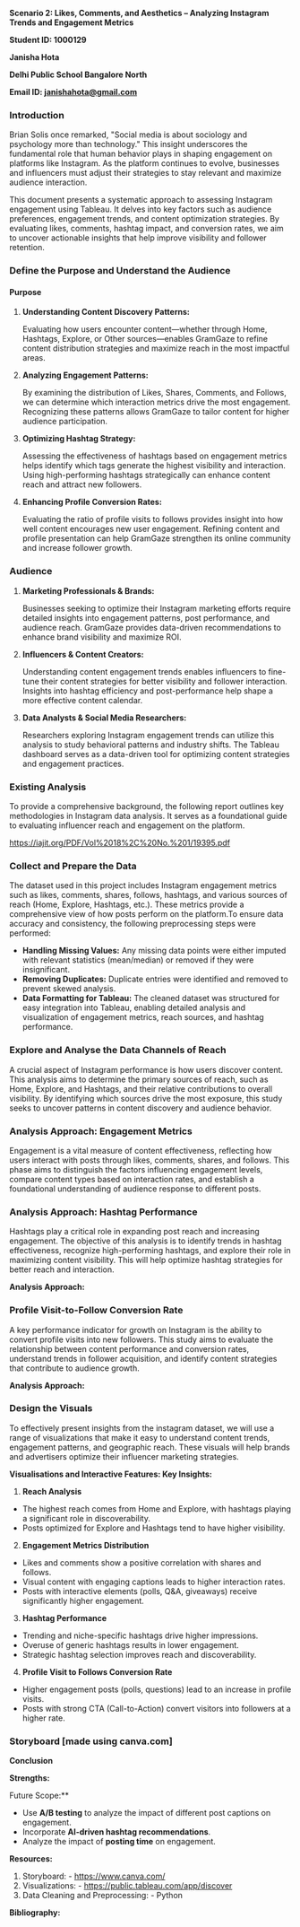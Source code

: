 **Scenario 2: Likes, Comments, and Aesthetics – Analyzing Instagram Trends and Engagement Metrics** 

**Student ID: 1000129** 

**Janisha Hota** 

**Delhi Public School Bangalore North** 

**Email ID: janishahota@gmail.com**
### **Introduction** 
Brian Solis once remarked, "Social media is about sociology and psychology more than technology." This insight underscores the fundamental role that human behavior plays in shaping engagement on platforms like Instagram. As the platform continues to evolve, businesses and influencers must adjust their strategies to stay relevant and maximize audience interaction. 

This document presents a systematic approach to assessing Instagram engagement using Tableau. It delves into key factors such as audience preferences, engagement trends, and content optimization strategies. By evaluating likes, comments, hashtag impact, and conversion rates, we aim to uncover actionable insights that help improve visibility and follower retention. 
### **Define the Purpose and Understand the Audience** 
#### **Purpose** 
1. **Understanding Content Discovery Patterns:** 

   Evaluating how users encounter content—whether through Home, Hashtags, Explore, or Other sources—enables GramGaze to refine content distribution strategies and maximize reach in the most impactful areas. 

2. **Analyzing Engagement Patterns:** 

   By examining the distribution of Likes, Shares, Comments, and Follows, we can determine which interaction metrics drive the most engagement. Recognizing these patterns allows GramGaze to tailor content for higher audience participation. 

3. **Optimizing Hashtag Strategy:** 

   Assessing the effectiveness of hashtags based on engagement metrics helps identify which tags generate the highest visibility and interaction. Using high-performing hashtags strategically can enhance content reach and attract new followers. 

4. **Enhancing Profile Conversion Rates:** 

   Evaluating the ratio of profile visits to follows provides insight into how well content encourages new user engagement. Refining content and profile presentation can help GramGaze strengthen its online community and increase follower growth. 
### **Audience**
1. **Marketing Professionals & Brands:** 

   Businesses seeking to optimize their Instagram marketing efforts require detailed insights into engagement patterns, post performance, and audience reach. GramGaze provides data-driven recommendations to enhance brand visibility and maximize ROI. 

2. **Influencers & Content Creators:** 

   Understanding content engagement trends enables influencers to fine-tune their content strategies for better visibility and follower interaction. Insights into hashtag efficiency and post-performance help shape a more effective content calendar. 

3. **Data Analysts & Social Media Researchers:** 

   Researchers exploring Instagram engagement trends can utilize this analysis to study behavioral patterns and industry shifts. The Tableau dashboard serves as a data-driven tool for optimizing content strategies and engagement practices.
### **Existing Analysis** 
To provide a comprehensive background, the following report outlines key methodologies in Instagram data analysis. It serves as a foundational guide to evaluating influencer reach and engagement on the platform. 

<https://iajit.org/PDF/Vol%2018%2C%20No.%201/19395.pdf> 
### **Collect and Prepare the Data** 
The dataset used in this project includes Instagram engagement metrics such as likes, comments, shares, follows, hashtags, and various sources of reach (Home, Explore, Hashtags, etc.). These metrics provide a comprehensive view of how posts perform on the platform.To ensure data accuracy and consistency, the following preprocessing steps were performed: 

- **Handling Missing Values:** Any missing data points were either imputed with relevant statistics (mean/median) or removed if they were insignificant. 
- **Removing Duplicates:** Duplicate entries were identified and removed to prevent skewed analysis. 
- **Data Formatting for Tableau:** The cleaned dataset was structured for easy integration into Tableau, enabling detailed analysis and visualization of engagement metrics, reach sources, and hashtag performance. 
### **Explore and Analyse the Data Channels of Reach** 
A crucial aspect of Instagram performance is how users discover content. This analysis aims to determine the primary sources of reach, such as Home, Explore, and Hashtags, and their relative contributions to overall visibility. By identifying which sources drive the most exposure, this study seeks to uncover patterns in content discovery and audience behavior. 
### **Analysis Approach: Engagement Metrics** 
Engagement is a vital measure of content effectiveness, reflecting how users interact with posts through likes, comments, shares, and follows. This phase aims to distinguish the factors influencing engagement levels, compare content types based on interaction rates, and establish a foundational understanding of audience response to different posts. 
### **Analysis Approach: Hashtag Performance** 
Hashtags play a critical role in expanding post reach and increasing engagement. The objective of this analysis is to identify trends in hashtag effectiveness, recognize high-performing hashtags, and explore their role in maximizing content visibility. This will help optimize hashtag strategies for better reach and interaction. 

**Analysis Approach:** 
### **Profile Visit-to-Follow Conversion Rate** 
A key performance indicator for growth on Instagram is the ability to convert profile visits into new followers. This study aims to evaluate the relationship between content performance and conversion rates, understand trends in follower acquisition, and identify content strategies that contribute to audience growth. 

**Analysis Approach:** 
### **Design the Visuals** 
To effectively present insights from the instagram dataset, we will use a range of visualizations that make it easy to understand content trends, engagement patterns, and geographic reach. These visuals will help brands and advertisers optimize their influencer marketing strategies. 

**Visualisations and Interactive Features: Key Insights:** 

1. **Reach Analysis** 
- The highest reach comes from Home and Explore, with hashtags playing a significant role in discoverability. 
- Posts optimized for Explore and Hashtags tend to have higher visibility. 
2. **Engagement Metrics Distribution** 
- Likes and comments show a positive correlation with shares and follows. 
- Visual content with engaging captions leads to higher interaction rates. 
- Posts with interactive elements (polls, Q&A, giveaways) receive significantly higher engagement. 
3. **Hashtag Performance** 
- Trending and niche-specific hashtags drive higher impressions. 
- Overuse of generic hashtags results in lower engagement. 
- Strategic hashtag selection improves reach and discoverability. 
4. **Profile Visit to Follows Conversion Rate** 
- Higher engagement posts (polls, questions) lead to an increase in profile visits. 
- Posts with strong CTA (Call-to-Action) convert visitors into followers at a higher rate. 
### **Storyboard [made using canva.com]**

**Conclusion** 

**Strengths:**

Future Scope:** 

- Use **A/B testing** to analyze the impact of different post captions on engagement. 
- Incorporate **AI-driven hashtag recommendations**. 
- Analyze the impact of **posting time** on engagement. 

**Resources:**

1. Storyboard: - [https://www.canva.com/ ](https://www.canva.com/)
1. Visualizations: - [https://public.tableau.com/app/discover ](https://public.tableau.com/app/discover)
1. Data Cleaning and Preprocessing: - Python 

**Bibliography:** 

